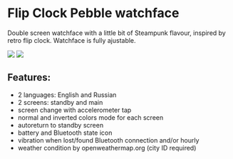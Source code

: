 # Flip Clock Pebble watchface

Double screen watchface with a little bit of Steampunk flavour, inspired by retro flip clock. Watchface is fully ajustable.

<img src="http://pebble.newkamikaze.com/img/preview1.png"> <img src="http://pebble.newkamikaze.com/img/preview2.png">

## Features:
- 2 languages: English and Russian
- 2 screens: standby and main
- screen change with accelerometer tap
- normal and inverted colors mode for each screen
- autoreturn to standby screen
- battery and Bluetooth state icon
- vibration when lost/found Bluetooth connection and/or hourly
- weather condition by openweathermap.org (city ID required)
